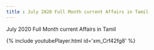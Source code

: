 ```yaml
---
title : July 2020 Full Month current Affairs in Tamil
---
```


July 2020 Full Month current Affairs in Tamil



{% include youtubePlayer.html id='xm_Crf42fg8' %}
